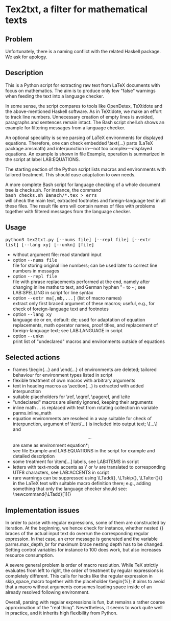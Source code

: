 Tex2txt, a filter for mathematical texts
========================================
Problem
-------
Unfortunately, there is a naming conflict with the related Haskell package.
We ask for apology.

Description
-----------
This is a Python script for extracting raw text from LaTeX documents with focus on mathematics.
The aim is to produce only few "false" warnings when feeding the text into a language checker.

In some sense, the script compares to tools like OpenDetex, TeXtidote and the above-mentioned Haskell software.
As in TeXtidote, we make an effort to track line numbers.
Unnecessary creation of empty lines is avoided, paragraphs and sentences remain intact.
The Bash script shell.sh shows an example for filtering messages from a language checker.

An optional speciality is some parsing of LaTeX environments for displayed equations.
Therefore, one can check embedded \text{...} parts (LaTeX package amsmath) and interpunction in—not too complex—displayed equations.
An example is shown in file Example, operation is summarized in the script at label LAB:EQUATIONS.

The starting section of the Python script lists macros and environments with tailored treatment.
This should ease adaptation to own needs.

A more complete Bash script for language checking of a whole document tree is checks.sh.
For instance, the command<br>
<tt>bash checks.sh Banach/\*.tex \> errs</tt><br>
will check the main text, extracted footnotes and foreign-language text in all these files.
The result file errs will contain names of files with problems together with filtered messages from the language checker.

Usage
-----
<tt>python3 tex2txt.py \[--nums file\] \[--repl file\] \[--extr list\] \[--lang xy\] \[--unkn\] \[file\]</tt>

- without argument file: read standard input
- option <tt>--nums file</tt><br>
  file for storing original line numbers;
  can be used later to correct line numbers in messages
- option <tt>--repl file</tt><br>
  file with phrase replacements performed at the end, namely after
  changing inline maths to text, and German hyphen "= to - ;
  see LAB:SPELLING in script for line syntax
- option <tt>--extr ma\[,mb,...\]</tt> (list of macro names)<br>
  extract only first braced argument of these macros;
  useful, e.g., for check of foreign-language text and footnotes
- option <tt>--lang xy</tt><br>
  language de or en, default: de;
  used for adaptation of equation replacements, math operator names,
  proof titles, and replacement of foreign-language text;
  see LAB:LANGUAGE in script
- option <tt>--unkn</tt><br>
  print list of "undeclared" macros and environments outside of equations

Selected actions
----------------
- frames \begin{...} and \end{...} of environments are deleted;
  tailored behaviour for environment types listed in script
- flexible treatment of own macros with arbitrary arguments
- text in heading macros as \section{...} is extracted with
  added interpunction
- suitable placeholders for \ref, \eqref, \pageref, and \cite
- "undeclared" macros are silently ignored, keeping their arguments
- inline math $...$ is replaced with text from rotating collection
  in variable parms.inline_math
- equation environments are resolved in a way suitable for check of
  interpunction, argument of \text{...} is included into output text;
  \\[...\\] and $$...$$ are same as environment equation\*;<br>
  see file Example and LAB:EQUATIONS in the script for example and
  detailed description
- some treatment for \item\[...\] labels, see LAB:ITEMS in script
- letters with text-mode accents as \\' or \v are translated to 
  corresponding UTF8 characters, see LAB:ACCENTS in script
- rare warnings can be suppressed using \LTadd{}, \LTskip{},
  \LTalter{}{} in the LaTeX text with suitable macro definition there;
  e.g., adding something that only the language checker should see:<br>
  \newcommand{\LTadd}\[1\]{}

Implementation issues
---------------------
In order to parse with regular expressions, some of them are constructed by iteration.
At the beginning, we hence check for instance, whether nested {} braces of the actual input text do overrun the corresponding regular expression.
In that case, an error message is generated and the variable parms.max_depth_br for maximum brace nesting depth has to be changed.
Setting control variables for instance to 100 does work, but also increases resource consumption.

A severe general problem is order of macro resolution.
While TeX strictly evaluates from left to right, the order of treatment by
regular expressions is completely different.
This calls for hacks like the regular expression in skip_space_macro together
with the placeholder \begin{%};
it aims to avoid that a macro without arguments consumes leading space
inside of an already resolved following environment.

Overall, parsing with regular expressions is fun, but remains a rather coarse
approximation of the "real thing".
Nevertheless, it seems to work quite well in practice, and it inherits high
flexibility from Python.

